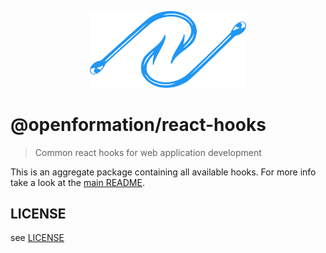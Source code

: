 <p align="center">

<img width="250" src="./hooks.svg" alt="Two fishing hooks">

</p>


# @openformation/react-hooks

> Common react hooks for web application development

This is an aggregate package containing all available hooks. For more info take a look at the [main README](../../README.md).

## LICENSE

see [LICENSE](./LICENSE)
